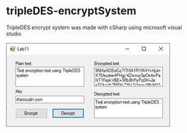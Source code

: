 # tripleDES-encryptSystem
TripleDES encrypt system was made with cSharp using microsoft visual studio <br><br>
![tripleDES](https://github.com/irfanizudin/tripleDES-encryptSystem/blob/master/6.JPG)
